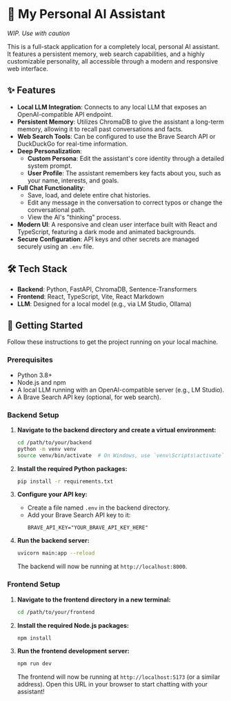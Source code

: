 # 🤖 My Personal AI Assistant


*WIP. Use with caution*


This is a full-stack application for a completely local, personal AI assistant. It features a persistent memory, web search capabilities, and a highly customizable personality, all accessible through a modern and responsive web interface.

## ✨ Features

* **Local LLM Integration**: Connects to any local LLM that exposes an OpenAI-compatible API endpoint.
* **Persistent Memory**: Utilizes ChromaDB to give the assistant a long-term memory, allowing it to recall past conversations and facts.
* **Web Search Tools**: Can be configured to use the Brave Search API or DuckDuckGo for real-time information.
* **Deep Personalization**:
    * **Custom Persona**: Edit the assistant's core identity through a detailed system prompt.
    * **User Profile**: The assistant remembers key facts about you, such as your name, interests, and goals.
* **Full Chat Functionality**:
    * Save, load, and delete entire chat histories.
    * Edit any message in the conversation to correct typos or change the conversational path.
    * View the AI's "thinking" process.
* **Modern UI**: A responsive and clean user interface built with React and TypeScript, featuring a dark mode and animated backgrounds.
* **Secure Configuration**: API keys and other secrets are managed securely using an `.env` file.

## 🛠️ Tech Stack

* **Backend**: Python, FastAPI, ChromaDB, Sentence-Transformers
* **Frontend**: React, TypeScript, Vite, React Markdown
* **LLM**: Designed for a local model (e.g., via LM Studio, Ollama)

## 🚀 Getting Started

Follow these instructions to get the project running on your local machine.

### Prerequisites

* Python 3.8+
* Node.js and npm
* A local LLM running with an OpenAI-compatible server (e.g., LM Studio).
* A Brave Search API key (optional, for web search).

### Backend Setup

1.  **Navigate to the backend directory and create a virtual environment:**
    ```bash
    cd /path/to/your/backend
    python -m venv venv
    source venv/bin/activate  # On Windows, use `venv\Scripts\activate`
    ```

2.  **Install the required Python packages:**
    ```bash
    pip install -r requirements.txt
    ```

3.  **Configure your API key:**
    * Create a file named `.env` in the backend directory.
    * Add your Brave Search API key to it:
        ```env
        BRAVE_API_KEY="YOUR_BRAVE_API_KEY_HERE"
        ```

4.  **Run the backend server:**
    ```bash
    uvicorn main:app --reload
    ```
    The backend will now be running at `http://localhost:8000`.

### Frontend Setup

1.  **Navigate to the frontend directory in a new terminal:**
    ```bash
    cd /path/to/your/frontend
    ```

2.  **Install the required Node.js packages:**
    ```bash
    npm install
    ```

3.  **Run the frontend development server:**
    ```bash
    npm run dev
    ```
    The frontend will now be running at `http://localhost:5173` (or a similar address). Open this URL in your browser to start chatting with your assistant!

